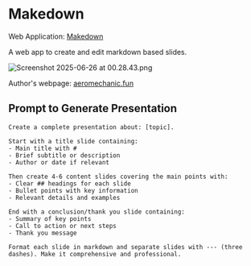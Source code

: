 # Makedown

Web Application: [Makedown](https://makedown.vercel.app/)

A web app to create and edit markdown based slides.

![Screenshot 2025-06-26 at 00.28.43.png](https://s2.loli.net/2025/06/26/VolJexZm9v137Ij.png)

Author's webpage: [aeromechanic.fun](https://aeromechanic.fun)

## Prompt to Generate Presentation 

```
Create a complete presentation about: [topic]. 

Start with a title slide containing:
- Main title with #
- Brief subtitle or description
- Author or date if relevant

Then create 4-6 content slides covering the main points with:
- Clear ## headings for each slide
- Bullet points with key information
- Relevant details and examples

End with a conclusion/thank you slide containing:
- Summary of key points
- Call to action or next steps
- Thank you message

Format each slide in markdown and separate slides with --- (three dashes). Make it comprehensive and professional.
```

